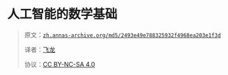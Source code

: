 # 人工智能的数学基础

> 原文：[`zh.annas-archive.org/md5/2493e49e788325932f4968ea203e1f3d`](https://zh.annas-archive.org/md5/2493e49e788325932f4968ea203e1f3d)
> 
> 译者：[飞龙](https://github.com/wizardforcel)
> 
> 协议：[CC BY-NC-SA 4.0](http://creativecommons.org/licenses/by-nc-sa/4.0/)